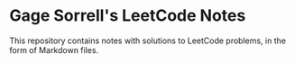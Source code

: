 # Gage Sorrell's LeetCode Notes

This repository contains notes with solutions to LeetCode problems, in the form of Markdown files.